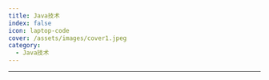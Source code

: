 ```yaml
---
title: Java技术
index: false
icon: laptop-code
cover: /assets/images/cover1.jpeg
category:
  - Java技术
---
```


<Catalog />

---

<!-- 面向 P6+ 的 Java 学习路线。 -->

<!-- ![学习路线](assets/README/image.png) -->